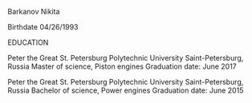 Barkanov Nikita 

Birthdate 04/26/1993

EDUCATION

Peter the Great St. Petersburg Polytechnic University 		Saint-Petersburg, Russia
Master of science, Piston engines 					Graduation date: June 2017

Peter the Great St. Petersburg Polytechnic University 		Saint-Petersburg, Russia
Bachelor of science, Power engines					Graduation date: June 2015

